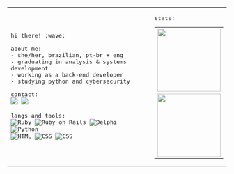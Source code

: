 <table>
  <tr>
    <td>
      <samp>
        hi there! :wave:<br>
        <br>
        about me:<br>
        - she/her, brazilian, pt-br + eng<br>
        - graduating in analysis & systems development<br>
        - working as a back-end developer<br>
        - studying python and cybersecurity<br>
        <br>
        contact:<br>
        <img src="https://img.shields.io/badge/-linkedin-0D1117?style=flat-square&logo=linkedin&logoColor=c10707"&link=https://www.linkedin.com/in/mariafcatani/">
        <img src="https://img.shields.io/badge/-gmail-0D1117?style=flat-square&logo=gmail&logoColor=c10707"&mailto:mariafernandacatani@gmail.com">
        <br>
        <br>
        langs and tools:<br>
        <img src="https://img.shields.io/badge/-ruby-0D1117?style=flat-square&logo=ruby&logoColor=c10707" alt="Ruby"/>
        <img src="https://img.shields.io/badge/-ruby_on_rails-0D1117?style=flat-square&logo=rubyonrails&logoColor=c10707" alt="Ruby on Rails"/>
        <img src="https://img.shields.io/badge/-delphi-0D1117?style=flat-square&logo=delphi&logoColor=c10707" alt="Delphi"/>
        <img src="https://img.shields.io/badge/-python-0D1117?style=flat-square&logo=python&logoColor=c10707" alt="Python"/>
        <br>
        <img src="https://img.shields.io/badge/-html-0D1117?style=flat-square&logo=html5&logoColor=c10707" alt="HTML"/>
        <img src="https://img.shields.io/badge/-css-0D1117?style=flat-square&logo=css3&logoColor=c10707" alt="CSS"/>
        <img src="https://img.shields.io/badge/-javascript-0D1117?style=flat-square&logo=javascript&logoColor=c10707" alt="CSS"/>
      </samp>
    </td>
    <td>
      <samp>
        <br>
        stats:<br>
        <table>
          <tr>
            <td>
              <img height="145em" src="https://github-readme-stats.vercel.app/api?username=mariafcatani&count_private=true&show_icons=true&hide_border=true&bg_color=0D1117&text_color=fff&title_color=c10707&icon_color=c10707"/>
            </td>
          </tr>
          <tr>
            <td>
              <img height="145em" src="https://github-readme-stats.vercel.app/api/wakatime?username=mariafcatani&hide_border=true&bg_color=0d1117&title_color=c10707&text_color=fff"/>
            </td>
          </tr>
        </table>
      </samp>
    </td>
  </tr>
</table>
